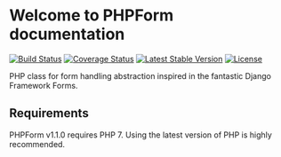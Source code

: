 # Welcome to PHPForm documentation
[![Build Status](https://travis-ci.org/dipcode-software/php-form.svg?branch=master)](https://travis-ci.org/dipcode-software/php-form)
[![Coverage Status](https://coveralls.io/repos/github/dipcode-software/php-form/badge.svg?branch=master)](https://coveralls.io/github/dipcode-software/php-form?branch=master)
[![Latest Stable Version](https://poser.pugx.org/dipcode/php-form/v/stable)](https://packagist.org/packages/dipcode/php-form)
[![License](http://img.shields.io/badge/license-MIT-brightgreen.svg?style=flat)](http://www.opensource.org/licenses/MIT)

PHP class for form handling abstraction inspired in the fantastic Django Framework Forms.

## Requirements
PHPForm v1.1.0 requires PHP 7. Using the latest version of PHP is highly recommended.
